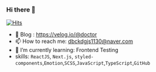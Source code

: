 ### Hi there 👋
[![Hits](https://hits.seeyoufarm.com/api/count/incr/badge.svg?url=https%3A%2F%2Fgithub.com%2Fdbckdgjs369&count_bg=%2379C83D&title_bg=%23555555&icon=&icon_color=%23E7E7E7&title=hits&edge_flat=false)](https://hits.seeyoufarm.com)
- 🦋 Blog : https://velog.io/@doctor
- 📫 How to reach me: dbckdgjs1130@naver.com
- 🌱 I’m currently learning: Frontend Testing
- skills: `ReactJS`, `Next.js`, `styled-components`,`Emotion`,`SCSS`,`JavaScript`,`TypeScript`,`GitHub`


<!--
**dbckdgjs369/dbckdgjs369** is a ✨ _special_ ✨ repository because its `README.md` (this file) appears on your GitHub profile.

Here are some ideas to get you started:


- 👯 I’m looking to collaborate on ...
- 🤔 I’m looking for help with ...
- 🔭 I’m currently working on ...
- 💬 Ask me about ...

- 😄 Pronouns: ...
- ⚡ Fun fact: ...
-->
